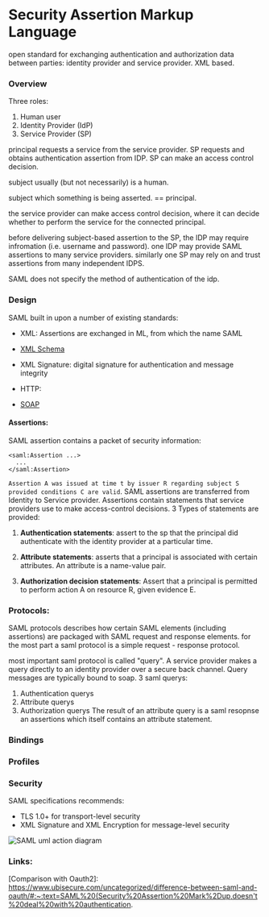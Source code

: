 # Security Assertion Markup Language
open standard for exchanging authentication and authorization data between parties:
identity provider and service provider. XML based.


### Overview
Three roles:
1. Human user
2. Identity Provider (IdP)
3. Service Provider (SP)

principal requests a service from the service provider.
SP requests and obtains authentication assertion from IDP.
SP can make an access control decision.

subject usually (but not necessarily) is a human.

subject which something is being asserted. == principal.

the service provider can make access control decision, where it can decide whether to perform the service for the connected principal.

before delivering subject-based assertion to the SP, the IDP may require infromation (i.e. username and password).
one IDP may provide SAML assertions to many service providers. similarly one SP may rely
on and trust assertions from many independent IDPS.

SAML does not specify the method of authentication of the idp.

### Design
SAML built in upon a number of existing standards:
* XML: Assertions are exchanged in ML, from which the name SAML
* [XML Schema](./xml_schema.md)
* XML Signature: digital signature for authentication and message integrity
* HTTP:

* [SOAP](./soap.md)

#### Assertions:
SAML assertion contains a packet of security information:
```
<saml:Assertion ...>
  ...
</saml:Assertion>
```

`Assertion A was issued at time t by issuer R regarding subject S provided conditions C are valid`.
SAML assertions are transferred from Identity to Service provider. Assertions
contain statements that service providers use to make access-control decisions.
3 Types of statements are provided:

  1. **Authentication statements**: assert to the sp that the principal did
     authenticate with the identity provider at a particular time.

  2. **Attribute statements**: asserts that a principal is associated with certain
     attributes. An attribute is a name-value pair.

  3. **Authorization decision statements**: Assert that a principal is permitted to
     perform action A on resource R, given evidence E.

### Protocols:
SAML protocols describes how certain SAML elements (including assertions) are
packaged with SAML request and response elements. for the most part a saml
protocol is a simple request - response protocol.

most important saml protocol is called "query". A service provider makes a query
directly to an identity provider over a secure back channel. Query messages are
typically bound to soap. 3 saml querys:
  1. Authentication querys
  2. Attribute querys
  3. Authorization querys
The result of an attribute query is a saml resopnse an assertions which itself
contains an attribute statement.

### Bindings

### Profiles

### Security
SAML specifications recommends:
* TLS 1.0+ for transport-level security
* XML Signature and XML Encryption for message-level security

![SAML uml action diagram](https://upload.wikimedia.org/wikipedia/en/thumb/0/04/Saml2-browser-sso-redirect-post.png/600px-Saml2-browser-sso-redirect-post.png)



### Links:
[Wikipedia]: https://en.wikipedia.org/wiki/Security_Assertion_Markup_Language#Overview
[SAML]: <no-file>
[Protocol]: <no-file>
[Authentication]: <no-file>
[SSO]: <no-file>
[Comparison with Oauth2]: https://www.ubisecure.com/uncategorized/difference-between-saml-and-oauth/#:~:text=SAML%20(Security%20Assertion%20Mark%2Dup,doesn't%20deal%20with%20authentication.
